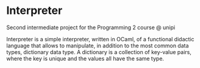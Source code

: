 # Interpreter
Second intermediate project for the Programming 2 course @ unipi

Interpreter is a simple interpreter, written in OCaml, of a functional didactic language that allows to manipulate, in addition to the most common data types, dictionary data type.
A dictionary is a collection of key-value pairs, where the key is unique and the values all have the same type.
